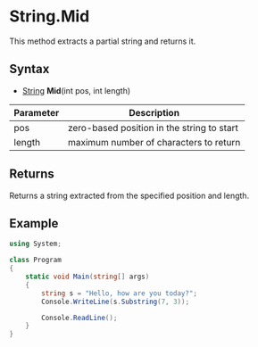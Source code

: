 # String.Mid
This method extracts a partial string and returns it.

## Syntax
- [String](String.md) **Mid**(int pos, int length)

| Parameter | Description |
| --- | --- |
| pos | zero-based position in the string to start |
| length | maximum number of characters to return |

## Returns
Returns a string extracted from the specified position and length.

## Example

```csharp
using System;

class Program
{
    static void Main(string[] args)
    {
        string s = "Hello, how are you today?";
        Console.WriteLine(s.Substring(7, 3));

        Console.ReadLine();
    }
}
```